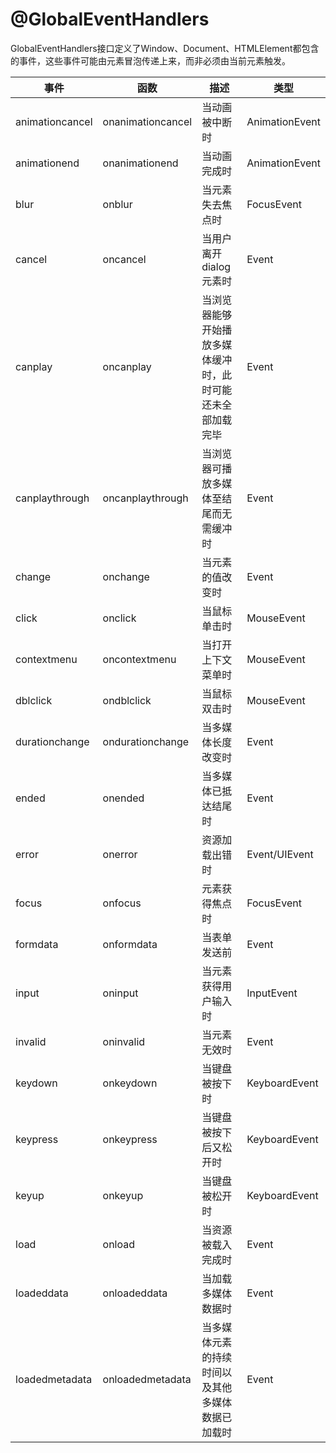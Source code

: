 # @GlobalEventHandlers

GlobalEventHandlers接口定义了Window、Document、HTMLElement都包含的事件，这些事件可能由元素冒泡传递上来，而非必须由当前元素触发。

| 事件 | 函数 | 描述 | 类型 |
|---|---|---|---|
| animationcancel | onanimationcancel | 当动画被中断时 | AnimationEvent |
| animationend | onanimationend | 当动画完成时 | AnimationEvent |
| blur | onblur | 当元素失去焦点时 | FocusEvent |
| cancel | oncancel | 当用户离开dialog元素时 | Event |
| canplay | oncanplay | 当浏览器能够开始播放多媒体缓冲时，此时可能还未全部加载完毕 | Event |
| canplaythrough | oncanplaythrough | 当浏览器可播放多媒体至结尾而无需缓冲时 | Event |
| change | onchange | 当元素的值改变时 | Event |
| click | onclick | 当鼠标单击时 | MouseEvent |
| contextmenu | oncontextmenu | 当打开上下文菜单时 | 	MouseEvent |
| dblclick | ondblclick | 当鼠标双击时 | MouseEvent | 
| durationchange | ondurationchange | 当多媒体长度改变时 | Event |
| ended | onended | 当多媒体已抵达结尾时 | Event |
| error | onerror | 资源加载出错时 | Event/UIEvent |
| focus | onfocus | 元素获得焦点时 | FocusEvent |
| formdata | onformdata | 当表单发送前 | Event |
| input | oninput | 当元素获得用户输入时 | 	InputEvent |
| invalid | oninvalid | 当元素无效时 | Event |
| keydown | onkeydown | 当键盘被按下时 | KeyboardEvent |
| keypress | onkeypress | 当键盘被按下后又松开时 | KeyboardEvent |
| keyup | onkeyup | 当键盘被松开时 | KeyboardEvent |
| load | onload | 当资源被载入完成时 | Event |
| loadeddata | onloadeddata | 当加载多媒体数据时 | Event | 
| loadedmetadata | onloadedmetadata | 当多媒体元素的持续时间以及其他多媒体数据已加载时 | Event |